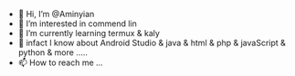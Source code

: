 - 👋 Hi, I’m @Aminyian
- 👀 I’m interested in commend lin
- 🌱 I’m currently learning termux & kaly
- 💞️ infact I know about Android Studio & java & html & php & javaScript & python & more .....
- 📫 How to reach me ...

<!---
Aminyian/Aminyian is a ✨ special ✨ repository because its `README.md` (this file) appears on your GitHub profile.
You can click the Preview link to take a look at your changes.
--->
